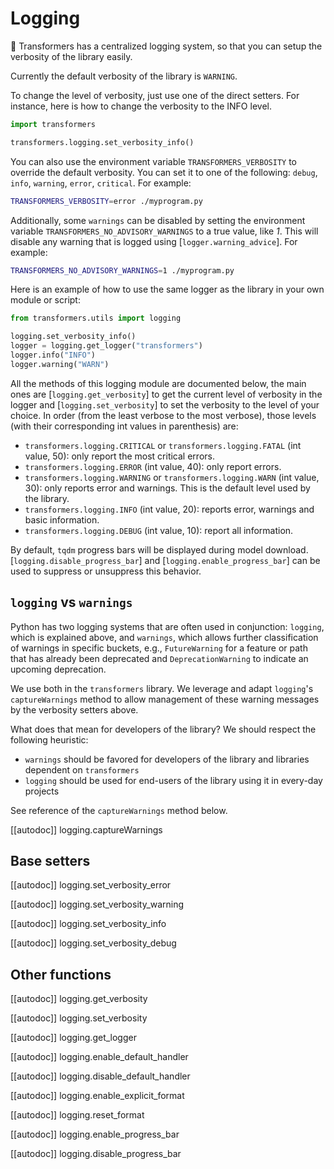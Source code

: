 <!--Copyright 2020 The HuggingFace Team. All rights reserved.

Licensed under the Apache License, Version 2.0 (the "License"); you may not use this file except in compliance with
the License. You may obtain a copy of the License at

http://www.apache.org/licenses/LICENSE-2.0

Unless required by applicable law or agreed to in writing, software distributed under the License is distributed on
an "AS IS" BASIS, WITHOUT WARRANTIES OR CONDITIONS OF ANY KIND, either express or implied. See the License for the
specific language governing permissions and limitations under the License.

⚠️ Note that this file is in Markdown but contain specific syntax for our doc-builder (similar to MDX) that may not be
rendered properly in your Markdown viewer.

-->

# Logging

🤗 Transformers has a centralized logging system, so that you can setup the verbosity of the library easily.

Currently the default verbosity of the library is `WARNING`.

To change the level of verbosity, just use one of the direct setters. For instance, here is how to change the verbosity
to the INFO level.

```python
import transformers

transformers.logging.set_verbosity_info()
```

You can also use the environment variable `TRANSFORMERS_VERBOSITY` to override the default verbosity. You can set it
to one of the following: `debug`, `info`, `warning`, `error`, `critical`. For example:

```bash
TRANSFORMERS_VERBOSITY=error ./myprogram.py
```

Additionally, some `warnings` can be disabled by setting the environment variable
`TRANSFORMERS_NO_ADVISORY_WARNINGS` to a true value, like *1*. This will disable any warning that is logged using
[`logger.warning_advice`]. For example:

```bash
TRANSFORMERS_NO_ADVISORY_WARNINGS=1 ./myprogram.py
```

Here is an example of how to use the same logger as the library in your own module or script:

```python
from transformers.utils import logging

logging.set_verbosity_info()
logger = logging.get_logger("transformers")
logger.info("INFO")
logger.warning("WARN")
```


All the methods of this logging module are documented below, the main ones are
[`logging.get_verbosity`] to get the current level of verbosity in the logger and
[`logging.set_verbosity`] to set the verbosity to the level of your choice. In order (from the least
verbose to the most verbose), those levels (with their corresponding int values in parenthesis) are:

- `transformers.logging.CRITICAL` or `transformers.logging.FATAL` (int value, 50): only report the most
  critical errors.
- `transformers.logging.ERROR` (int value, 40): only report errors.
- `transformers.logging.WARNING` or `transformers.logging.WARN` (int value, 30): only reports error and
  warnings. This is the default level used by the library.
- `transformers.logging.INFO` (int value, 20): reports error, warnings and basic information.
- `transformers.logging.DEBUG` (int value, 10): report all information.

By default, `tqdm` progress bars will be displayed during model download. [`logging.disable_progress_bar`] and [`logging.enable_progress_bar`] can be used to suppress or unsuppress this behavior.

## `logging` vs `warnings`

Python has two logging systems that are often used in conjunction: `logging`, which is explained above, and `warnings`,
which allows further classification of warnings in specific buckets, e.g., `FutureWarning` for a feature or path
that has already been deprecated and `DeprecationWarning` to indicate an upcoming deprecation.

We use both in the `transformers` library. We leverage and adapt `logging`'s `captureWarnings` method to allow
management of these warning messages by the verbosity setters above.

What does that mean for developers of the library? We should respect the following heuristic:
- `warnings` should be favored for developers of the library and libraries dependent on `transformers`
- `logging` should be used for end-users of the library using it in every-day projects

See reference of the `captureWarnings` method below.

[[autodoc]] logging.captureWarnings

## Base setters

[[autodoc]] logging.set_verbosity_error

[[autodoc]] logging.set_verbosity_warning

[[autodoc]] logging.set_verbosity_info

[[autodoc]] logging.set_verbosity_debug

## Other functions

[[autodoc]] logging.get_verbosity

[[autodoc]] logging.set_verbosity

[[autodoc]] logging.get_logger

[[autodoc]] logging.enable_default_handler

[[autodoc]] logging.disable_default_handler

[[autodoc]] logging.enable_explicit_format

[[autodoc]] logging.reset_format

[[autodoc]] logging.enable_progress_bar

[[autodoc]] logging.disable_progress_bar
